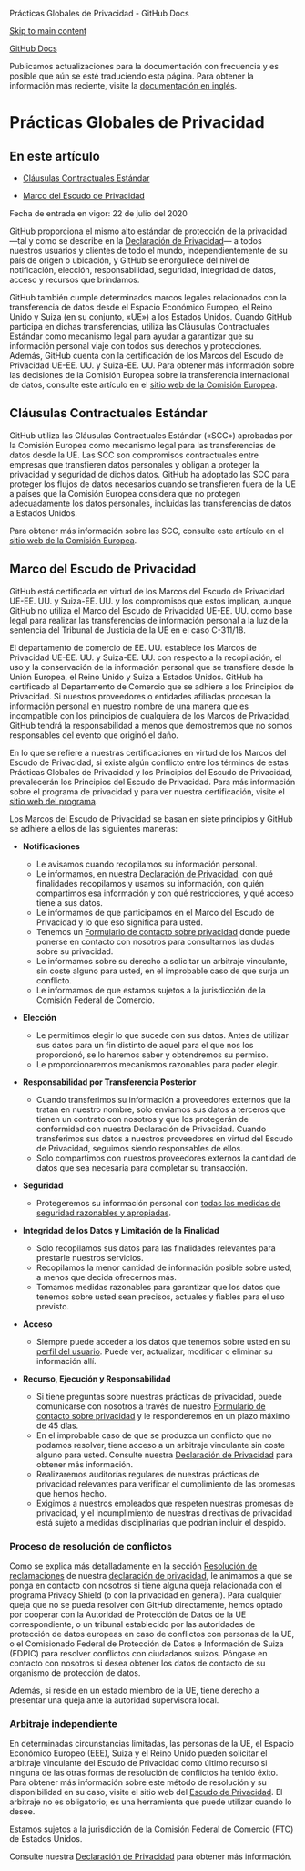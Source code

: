 Prácticas Globales de Privacidad - GitHub Docs

[Skip to main content](#main-content)

[](/es)[GitHub Docs](/es)

Publicamos actualizaciones para la documentación con frecuencia y es posible que aún se esté traduciendo esta página. Para obtener la información más reciente, visite la [documentación en inglés](/en).

Prácticas Globales de Privacidad
==========

En este artículo
----------

* [Cláusulas Contractuales Estándar](#cláusulas-contractuales-estándar)

* [Marco del Escudo de Privacidad](#marco-del-escudo-de-privacidad)

Fecha de entrada en vigor: 22 de julio del 2020

GitHub proporciona el mismo alto estándar de protección de la privacidad —tal y como se describe en la [Declaración de Privacidad](/es/github/site-policy/github-privacy-statement#githubs-global-privacy-practices)— a todos nuestros usuarios y clientes de todo el mundo, independientemente de su país de origen o ubicación, y GitHub se enorgullece del nivel de notificación, elección, responsabilidad, seguridad, integridad de datos, acceso y recursos que brindamos.

GitHub también cumple determinados marcos legales relacionados con la transferencia de datos desde el Espacio Económico Europeo, el Reino Unido y Suiza (en su conjunto, «UE») a los Estados Unidos. Cuando GitHub participa en dichas transferencias, utiliza las Cláusulas Contractuales Estándar como mecanismo legal para ayudar a garantizar que su información personal viaje con todos sus derechos y protecciones. Además, GitHub cuenta con la certificación de los Marcos del Escudo de Privacidad UE-EE. UU. y Suiza-EE. UU. Para obtener más información sobre las decisiones de la Comisión Europea sobre la transferencia internacional de datos, consulte este artículo en el [sitio web de la Comisión Europea](https://ec.europa.eu/info/law/law-topic/data-protection/international-dimension-data-protection_en).

[](#cláusulas-contractuales-estándar)[]()Cláusulas Contractuales Estándar
----------

GitHub utiliza las Cláusulas Contractuales Estándar («SCC») aprobadas por la Comisión Europea como mecanismo legal para las transferencias de datos desde la UE. Las SCC son compromisos contractuales entre empresas que transfieren datos personales y obligan a proteger la privacidad y seguridad de dichos datos. GitHub ha adoptado las SCC para proteger los flujos de datos necesarios cuando se transfieren fuera de la UE a países que la Comisión Europea considera que no protegen adecuadamente los datos personales, incluidas las transferencias de datos a Estados Unidos.

Para obtener más información sobre las SCC, consulte este artículo en el [sitio web de la Comisión Europea](https://ec.europa.eu/info/law/law-topic/data-protection/international-dimension-data-protection/standard-contractual-clauses-scc_en).

[](#marco-del-escudo-de-privacidad)[]()Marco del Escudo de Privacidad
----------

GitHub está certificada en virtud de los Marcos del Escudo de Privacidad UE-EE. UU. y Suiza-EE. UU. y los compromisos que estos implican, aunque GitHub no utiliza el Marco del Escudo de Privacidad UE-EE. UU. como base legal para realizar las transferencias de información personal a la luz de la sentencia del Tribunal de Justicia de la UE en el caso C-311/18.

El departamento de comercio de EE. UU. establece los Marcos de Privacidad UE-EE. UU. y Suiza-EE. UU. con respecto a la recopilación, el uso y la conservación de la información personal que se transfiere desde la Unión Europea, el Reino Unido y Suiza a Estados Unidos. GitHub ha certificado al Departamento de Comercio que se adhiere a los Principios de Privacidad. Si nuestros proveedores o entidades afiliadas procesan la información personal en nuestro nombre de una manera que es incompatible con los principios de cualquiera de los Marcos de Privacidad, GitHub tendrá la responsabilidad a menos que demostremos que no somos responsables del evento que originó el daño.

En lo que se refiere a nuestras certificaciones en virtud de los Marcos del Escudo de Privacidad, si existe algún conflicto entre los términos de estas Prácticas Globales de Privacidad y los Principios del Escudo de Privacidad, prevalecerán los Principios del Escudo de Privacidad. Para más información sobre el programa de privacidad y para ver nuestra certificación, visite el [sitio web del programa](https://www.privacyshield.gov/).

Los Marcos del Escudo de Privacidad se basan en siete principios y GitHub se adhiere a ellos de las siguientes maneras:

* **Notificaciones**
  * Le avisamos cuando recopilamos su información personal.
  * Le informamos, en nuestra [Declaración de Privacidad](/es/articles/github-privacy-statement), con qué finalidades recopilamos y usamos su información, con quién compartimos esa información y con qué restricciones, y qué acceso tiene a sus datos.
  * Le informamos de que participamos en el Marco del Escudo de Privacidad y lo que eso significa para usted.
  * Tenemos un [Formulario de contacto sobre privacidad](https://github.com/contact/privacy) donde puede ponerse en contacto con nosotros para consultarnos las dudas sobre su privacidad.
  * Le informamos sobre su derecho a solicitar un arbitraje vinculante, sin coste alguno para usted, en el improbable caso de que surja un conflicto.
  * Le informamos de que estamos sujetos a la jurisdicción de la Comisión Federal de Comercio.

* **Elección**
  * Le permitimos elegir lo que sucede con sus datos. Antes de utilizar sus datos para un fin distinto de aquel para el que nos los proporcionó, se lo haremos saber y obtendremos su permiso.
  * Le proporcionaremos mecanismos razonables para poder elegir.

* **Responsabilidad por Transferencia Posterior**
  * Cuando transferimos su información a proveedores externos que la tratan en nuestro nombre, solo enviamos sus datos a terceros que tienen un contrato con nosotros y que los protegerán de conformidad con nuestra Declaración de Privacidad. Cuando transferimos sus datos a nuestros proveedores en virtud del Escudo de Privacidad, seguimos siendo responsables de ellos.
  * Solo compartimos con nuestros proveedores externos la cantidad de datos que sea necesaria para completar su transacción.

* **Seguridad**
  * Protegeremos su información personal con [todas las medidas de seguridad razonables y apropiadas](https://github.com/security).

* **Integridad de los Datos y Limitación de la Finalidad**
  * Solo recopilamos sus datos para las finalidades relevantes para prestarle nuestros servicios.
  * Recopilamos la menor cantidad de información posible sobre usted, a menos que decida ofrecernos más.
  * Tomamos medidas razonables para garantizar que los datos que tenemos sobre usted sean precisos, actuales y fiables para el uso previsto.

* **Acceso**
  * Siempre puede acceder a los datos que tenemos sobre usted en su [perfil del usuario](https://github.com/settings/profile). Puede ver, actualizar, modificar o eliminar su información allí.

* **Recurso, Ejecución y Responsabilidad**
  * Si tiene preguntas sobre nuestras prácticas de privacidad, puede comunicarse con nosotros a través de nuestro [Formulario de contacto sobre privacidad](https://github.com/contact/privacy) y le responderemos en un plazo máximo de 45 días.
  * En el improbable caso de que se produzca un conflicto que no podamos resolver, tiene acceso a un arbitraje vinculante sin coste alguno para usted. Consulte nuestra [Declaración de Privacidad](/es/articles/github-privacy-statement) para obtener más información.
  * Realizaremos auditorías regulares de nuestras prácticas de privacidad relevantes para verificar el cumplimiento de las promesas que hemos hecho.
  * Exigimos a nuestros empleados que respeten nuestras promesas de privacidad, y el incumplimiento de nuestras directivas de privacidad está sujeto a medidas disciplinarias que podrían incluir el despido.

### [](#proceso-de-resolución-de-conflictos)[]()Proceso de resolución de conflictos ###

Como se explica más detalladamente en la sección [Resolución de reclamaciones](/es/github/site-policy/github-privacy-statement#resolving-complaints) de nuestra [declaración de privacidad](/es/github/site-policy/github-privacy-statement), le animamos a que se ponga en contacto con nosotros si tiene alguna queja relacionada con el programa Privacy Shield (o con la privacidad en general). Para cualquier queja que no se pueda resolver con GitHub directamente, hemos optado por cooperar con la Autoridad de Protección de Datos de la UE correspondiente, o un tribunal establecido por las autoridades de protección de datos europeas en caso de conflictos con personas de la UE, o el Comisionado Federal de Protección de Datos e Información de Suiza (FDPIC) para resolver conflictos con ciudadanos suizos. Póngase en contacto con nosotros si desea obtener los datos de contacto de su organismo de protección de datos.

Además, si reside en un estado miembro de la UE, tiene derecho a presentar una queja ante la autoridad supervisora local.

### [](#arbitraje-independiente)[]()Arbitraje independiente ###

En determinadas circunstancias limitadas, las personas de la UE, el Espacio Económico Europeo (EEE), Suiza y el Reino Unido pueden solicitar el arbitraje vinculante del Escudo de Privacidad como último recurso si ninguna de las otras formas de resolución de conflictos ha tenido éxito. Para obtener más información sobre este método de resolución y su disponibilidad en su caso, visite el sitio web del [Escudo de Privacidad](https://www.privacyshield.gov/article?id=ANNEX-I-introduction). El arbitraje no es obligatorio; es una herramienta que puede utilizar cuando lo desee.

Estamos sujetos a la jurisdicción de la Comisión Federal de Comercio (FTC) de Estados Unidos.

Consulte nuestra [Declaración de Privacidad](/es/articles/github-privacy-statement) para obtener más información.
